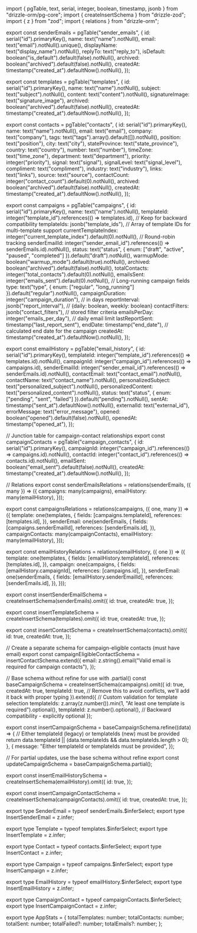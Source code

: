 import { pgTable, text, serial, integer, boolean, timestamp, jsonb } from "drizzle-orm/pg-core";
import { createInsertSchema } from "drizzle-zod";
import { z } from "zod";
import { relations } from "drizzle-orm";

export const senderEmails = pgTable("sender_emails", {
  id: serial("id").primaryKey(),
  name: text("name").notNull(),
  email: text("email").notNull().unique(),
  displayName: text("display_name").notNull(),
  replyTo: text("reply_to"),
  isDefault: boolean("is_default").default(false).notNull(),
  archived: boolean("archived").default(false).notNull(),
  createdAt: timestamp("created_at").defaultNow().notNull(),
});

export const templates = pgTable("templates", {
  id: serial("id").primaryKey(),
  name: text("name").notNull(),
  subject: text("subject").notNull(),
  content: text("content").notNull(),
  signatureImage: text("signature_image"),
  archived: boolean("archived").default(false).notNull(),
  createdAt: timestamp("created_at").defaultNow().notNull(),
});

export const contacts = pgTable("contacts", {
  id: serial("id").primaryKey(),
  name: text("name").notNull(),
  email: text("email"),
  company: text("company"),
  tags: text("tags").array().default([]).notNull(),
  position: text("position"),
  city: text("city"),
  stateProvince: text("state_province"),
  country: text("country"),
  number: text("number"),
  timeZone: text("time_zone"),
  department: text("department"),
  priority: integer("priority"),
  signal: text("signal"),
  signalLevel: text("signal_level"),
  compliment: text("compliment"),
  industry: text("industry"),
  links: text("links"),
  source: text("source"),
  contactCount: integer("contact_count").default(0).notNull(),
  archived: boolean("archived").default(false).notNull(),
  createdAt: timestamp("created_at").defaultNow().notNull(),
});

export const campaigns = pgTable("campaigns", {
  id: serial("id").primaryKey(),
  name: text("name").notNull(),
  templateId: integer("template_id").references(() => templates.id), // Keep for backward compatibility
  templateIds: jsonb("template_ids"), // Array of template IDs for multi-template support
  currentTemplateIndex: integer("current_template_index").default(0).notNull(), // Round-robin tracking
  senderEmailId: integer("sender_email_id").references(() => senderEmails.id).notNull(),
  status: text("status", { enum: ["draft", "active", "paused", "completed"] }).default("draft").notNull(),
  warmupMode: boolean("warmup_mode").default(true).notNull(),
  archived: boolean("archived").default(false).notNull(),
  totalContacts: integer("total_contacts").default(0).notNull(),
  emailsSent: integer("emails_sent").default(0).notNull(),
  // Long-running campaign fields
  type: text("type", { enum: ["regular", "long_running"] }).default("regular").notNull(),
  campaignDuration: integer("campaign_duration"), // in days
  reportInterval: jsonb("report_interval"), // {daily: boolean, weekly: boolean}
  contactFilters: jsonb("contact_filters"), // stored filter criteria
  emailsPerDay: integer("emails_per_day"), // daily email limit
  lastReportSent: timestamp("last_report_sent"),
  endDate: timestamp("end_date"), // calculated end date for the campaign
  createdAt: timestamp("created_at").defaultNow().notNull(),
});

export const emailHistory = pgTable("email_history", {
  id: serial("id").primaryKey(),
  templateId: integer("template_id").references(() => templates.id).notNull(),
  campaignId: integer("campaign_id").references(() => campaigns.id),
  senderEmailId: integer("sender_email_id").references(() => senderEmails.id).notNull(),
  contactEmail: text("contact_email").notNull(),
  contactName: text("contact_name").notNull(),
  personalizedSubject: text("personalized_subject").notNull(),
  personalizedContent: text("personalized_content").notNull(),
  status: text("status", { enum: ["pending", "sent", "failed"] }).default("pending").notNull(),
  sentAt: timestamp("sent_at").defaultNow().notNull(),
  externalId: text("external_id"),
  errorMessage: text("error_message"),
  opened: boolean("opened").default(false).notNull(),
  openedAt: timestamp("opened_at"),
});

// Junction table for campaign-contact relationships
export const campaignContacts = pgTable("campaign_contacts", {
  id: serial("id").primaryKey(),
  campaignId: integer("campaign_id").references(() => campaigns.id).notNull(),
  contactId: integer("contact_id").references(() => contacts.id).notNull(),
  emailSent: boolean("email_sent").default(false).notNull(),
  createdAt: timestamp("created_at").defaultNow().notNull(),
});

// Relations
export const senderEmailsRelations = relations(senderEmails, ({ many }) => ({
  campaigns: many(campaigns),
  emailHistory: many(emailHistory),
}));

export const campaignsRelations = relations(campaigns, ({ one, many }) => ({
  template: one(templates, {
    fields: [campaigns.templateId],
    references: [templates.id],
  }),
  senderEmail: one(senderEmails, {
    fields: [campaigns.senderEmailId],
    references: [senderEmails.id],
  }),
  campaignContacts: many(campaignContacts),
  emailHistory: many(emailHistory),
}));

export const emailHistoryRelations = relations(emailHistory, ({ one }) => ({
  template: one(templates, {
    fields: [emailHistory.templateId],
    references: [templates.id],
  }),
  campaign: one(campaigns, {
    fields: [emailHistory.campaignId],
    references: [campaigns.id],
  }),
  senderEmail: one(senderEmails, {
    fields: [emailHistory.senderEmailId],
    references: [senderEmails.id],
  }),
}));

export const insertSenderEmailSchema = createInsertSchema(senderEmails).omit({
  id: true,
  createdAt: true,
});

export const insertTemplateSchema = createInsertSchema(templates).omit({
  id: true,
  createdAt: true,
});

export const insertContactSchema = createInsertSchema(contacts).omit({
  id: true,
  createdAt: true,
});

// Create a separate schema for campaign-eligible contacts (must have email)
export const campaignEligibleContactSchema = insertContactSchema.extend({
  email: z.string().email("Valid email is required for campaign contacts"),
});

// Base schema without refine for use with .partial()
const baseCampaignSchema = createInsertSchema(campaigns).omit({
  id: true,
  createdAt: true,
  templateId: true, // Remove this to avoid conflicts, we'll add it back with proper typing
}).extend({
  // Custom validation for template selection
  templateIds: z.array(z.number()).min(1, "At least one template is required").optional(),
  templateId: z.number().optional(), // Backward compatibility - explicitly optional
});

export const insertCampaignSchema = baseCampaignSchema.refine((data) => {
  // Either templateId (legacy) or templateIds (new) must be provided
  return data.templateId || (data.templateIds && data.templateIds.length > 0);
}, {
  message: "Either templateId or templateIds must be provided",
});

// For partial updates, use the base schema without refine
export const updateCampaignSchema = baseCampaignSchema.partial();

export const insertEmailHistorySchema = createInsertSchema(emailHistory).omit({
  id: true,
});

export const insertCampaignContactSchema = createInsertSchema(campaignContacts).omit({
  id: true,
  createdAt: true,
});

export type SenderEmail = typeof senderEmails.$inferSelect;
export type InsertSenderEmail = z.infer<typeof insertSenderEmailSchema>;

export type Template = typeof templates.$inferSelect;
export type InsertTemplate = z.infer<typeof insertTemplateSchema>;

export type Contact = typeof contacts.$inferSelect;
export type InsertContact = z.infer<typeof insertContactSchema>;

export type Campaign = typeof campaigns.$inferSelect;
export type InsertCampaign = z.infer<typeof insertCampaignSchema>;

export type EmailHistory = typeof emailHistory.$inferSelect;
export type InsertEmailHistory = z.infer<typeof insertEmailHistorySchema>;

export type CampaignContact = typeof campaignContacts.$inferSelect;
export type InsertCampaignContact = z.infer<typeof insertCampaignContactSchema>;

export type AppStats = {
  totalTemplates: number;
  totalContacts: number;
  totalSent: number;
  totalFailed?: number;
  totalEmails?: number;
};
